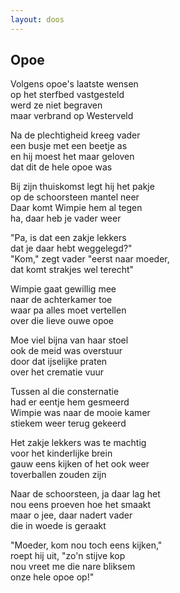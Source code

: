 ```yaml
---
layout: doos
---
```


## Opoe
Volgens opoe's laatste wensen \
op het sterfbed vastgesteld  \
werd ze niet begraven \
maar verbrand op Westerveld

Na de plechtigheid kreeg vader \
een busje met een beetje as \
en hij moest het maar geloven  \
dat dit de hele opoe was

Bij zijn thuiskomst legt hij het pakje \
op de schoorsteen mantel neer \
Daar komt Wimpie hem al tegen \
ha, daar heb je vader weer

"Pa, is dat een zakje lekkers \
dat je daar hebt weggelegd?" \
"Kom," zegt vader  "eerst naar moeder, \
dat komt strakjes wel terecht" 

Wimpie gaat gewillig mee \
naar de achterkamer toe \
waar pa alles moet vertellen  \
over die lieve ouwe opoe

Moe viel bijna van haar stoel \
ook de meid was overstuur \
door dat ijselijke praten \
over het crematie vuur

Tussen al die consternatie \
had er eentje hem gesmeerd \
Wimpie was naar de mooie kamer \
stiekem weer terug gekeerd 

Het zakje lekkers was te machtig \
voor het kinderlijke brein \
gauw eens kijken of het ook weer \
toverballen zouden zijn

Naar de schoorsteen, ja daar lag het \
nou eens proeven hoe het smaakt \
maar o jee, daar nadert vader \
die in woede is geraakt 

"Moeder, kom nou toch eens kijken," \
roept hij uit, "zo'n stijve kop \
nou vreet me die nare bliksem \
onze hele opoe op!" 
